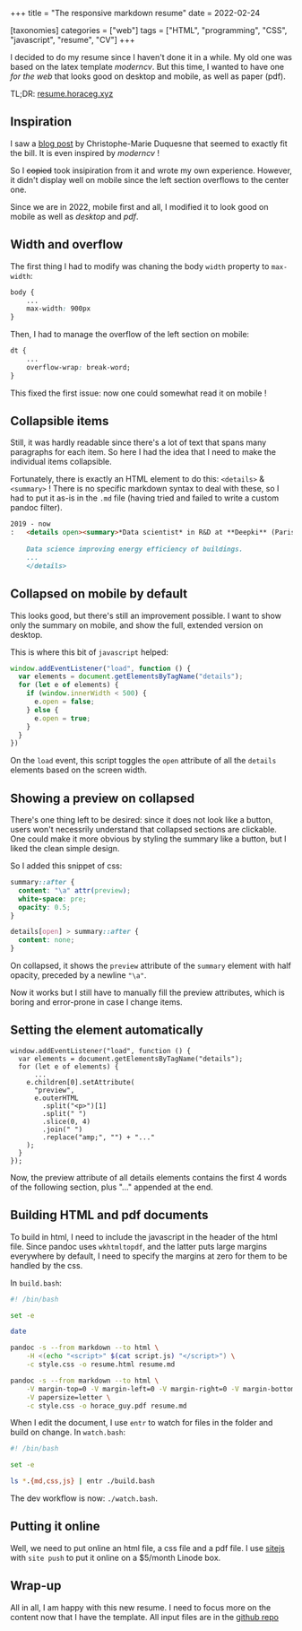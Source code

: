 +++
title = "The responsive markdown resume"
date = 2022-02-24

[taxonomies]
categories = ["web"]
tags = ["HTML", "programming", "CSS", "javascript", "resume", "CV"]
+++

I decided to do my resume since I haven't done it in a while. My old one was based on the latex template _moderncv_. But this time, I wanted to have one _for the web_ that looks good on desktop and mobile, as well as paper (pdf).

TL;DR: [resume.horaceg.xyz](https://resume.horaceg.xyz)

## Inspiration

I saw a [blog post](https://blog.chmd.fr/editing-a-cv-in-markdown-with-pandoc.html) by Christophe-Marie Duquesne that seemed to exactly fit the bill. It is even inspired by _moderncv_ !

So I ~~copied~~ took insipiration from it and wrote my own experience. However, it didn't display well on mobile since the left section overflows to the center one.

Since we are in 2022, mobile first and all, I modified it to look good on mobile as well as _desktop_ and _pdf_.

## Width and overflow

The first thing I had to modify was chaning the body `width` property to `max-width`:

```css
body {
    ...
    max-width: 900px
}
```

Then, I had to manage the overflow of the left section on mobile:

```css
dt {
    ...
    overflow-wrap: break-word;
}
```

This fixed the first issue: now one could somewhat read it on mobile !

## Collapsible items

Still, it was hardly readable since there's a lot of text that spans many paragraphs for each item. So here I had the idea that I need to make the individual items collapsible.

Fortunately, there is exactly an HTML element to do this: `<details>` & `<summary>` ! There is no specific markdown syntax to deal with these, so I had to put it as-is in the `.md` file (having tried and failed to write a custom pandoc filter).

```markdown
2019 - now
:   <details open><summary>*Data scientist* in R&D at **Deepki** (Paris, France)</summary>
    
    Data science improving energy efficiency of buildings.
    ...
    </details>
```

## Collapsed on mobile by default

This looks good, but there's still an improvement possible. I want to show only the summary on mobile, and show the full, extended version on desktop.

This is where this bit of `javascript` helped: 

```js
window.addEventListener("load", function () {
  var elements = document.getElementsByTagName("details");
  for (let e of elements) {
    if (window.innerWidth < 500) {
      e.open = false;
    } else {
      e.open = true;
    }
  }
})
```

On the `load` event, this script toggles the `open` attribute of all the `details` elements based on the screen width.

## Showing a preview on collapsed

There's one thing left to be desired: since it does not look like a button, users won't necessrily understand that collapsed sections are clickable.
One could make it more obvious by styling the summary like a button, but I liked the clean simple design.

So I added this snippet of css:

```css
summary::after {
  content: "\a" attr(preview);
  white-space: pre;
  opacity: 0.5;
}

details[open] > summary::after {
  content: none;
}
```

On collapsed, it shows the `preview` attribute of the `summary` element with half opacity, preceded by a newline `"\a"`.

Now it works but I still have to manually fill the preview attributes, which is boring and error-prone in case I change items.

## Setting the element automatically

```js, hl_lines=5-13
window.addEventListener("load", function () {
  var elements = document.getElementsByTagName("details");
  for (let e of elements) {
      ...
    e.children[0].setAttribute(
      "preview",
      e.outerHTML
        .split("<p>")[1]
        .split(" ")
        .slice(0, 4)
        .join(" ")
        .replace("amp;", "") + "..."
    );
  }
});
```

Now, the preview attribute of all details elements contains the first 4 words of the following section, plus "..." appended at the end.


## Building HTML and pdf documents

To build in html, I need to include the javascript in the header of the html file. Since pandoc uses `wkhtmltopdf`, and the latter puts large margins everywhere by default, I need to specify the margins at zero for them to be handled by the css.

In `build.bash`: 

```bash
#! /bin/bash

set -e

date

pandoc -s --from markdown --to html \
    -H <(echo "<script>" $(cat script.js) "</script>") \
    -c style.css -o resume.html resume.md

pandoc -s --from markdown --to html \
    -V margin-top=0 -V margin-left=0 -V margin-right=0 -V margin-bottom=0 \
    -V papersize=letter \
    -c style.css -o horace_guy.pdf resume.md

```

When I edit the document, I use `entr` to watch for files in the folder and build on change. In `watch.bash`:
```bash
#! /bin/bash

set -e

ls *.{md,css,js} | entr ./build.bash
```

The dev workflow is now: `./watch.bash`.

## Putting it online

Well, we need to put online an html file, a css file and a pdf file. I use [sitejs](https://sitejs.org/) with `site push` to put it online on a $5/month Linode box.

## Wrap-up

All in all, I am happy with this new resume. I need to focus more on the content now that I have the template.
All input files are in the [github repo](https://github.com/horaceg/resume)
